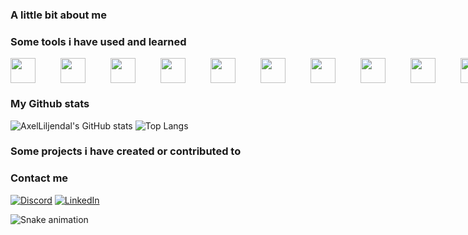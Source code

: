 ### A little bit about me


### Some tools i have used and learned
<span style="display: flex; gap: 40px;">
  <img src="https://cdn.jsdelivr.net/gh/devicons/devicon/icons/react/react-original.svg" width="40" height="40"/>
  <img src="https://cdn.jsdelivr.net/gh/devicons/devicon/icons/python/python-original.svg" width="40" height="40"/>
  <img src="https://cdn.jsdelivr.net/gh/devicons/devicon/icons/html5/html5-original.svg" width="40" height="40"/>
  <img src="https://cdn.jsdelivr.net/gh/devicons/devicon/icons/docker/docker-original.svg" width="40" height="40"/>
  <img src="https://cdn.jsdelivr.net/gh/devicons/devicon/icons/typescript/typescript-original.svg" width="40" height="40"/>
  <img src="https://cdn.jsdelivr.net/gh/devicons/devicon/icons/java/java-original.svg" width="40" height="40"/>
  <img src="https://cdn.jsdelivr.net/gh/devicons/devicon/icons/css3/css3-original.svg" width="40" height="40"/>
  <img src="https://cdn.jsdelivr.net/gh/devicons/devicon/icons/amazonwebservices/amazonwebservices-original-wordmark.svg" width="40" height="40"/>
  <img src="https://cdn.jsdelivr.net/gh/devicons/devicon/icons/spring/spring-original.svg" width="40" height="40"/>
  <img src="https://cdn.jsdelivr.net/gh/devicons/devicon/icons/javascript/javascript-original.svg" width="40" height="40"/>
  <img src="https://cdn.jsdelivr.net/gh/devicons/devicon/icons/postgresql/postgresql-original.svg" width="40" height="40"/>
  <img src="https://cdn.jsdelivr.net/gh/devicons/devicon/icons/mongodb/mongodb-original.svg" width="40" height="40"/>
</span>


### My Github stats
![AxelLiljendal's GitHub stats](https://github-readme-stats.vercel.app/api?username=AxelLiljendal&show_icons=true&theme=tokyonight)
![Top Langs](https://github-readme-stats.vercel.app/api/top-langs/?username=AxelLiljendal&layout=compact)

### Some projects i have created or contributed to



### Contact me
[![Discord](https://img.shields.io/badge/-Discord-5865F2?style=flat-square&logo=discord&logoColor=white)](https://discord.com/users/77liljendal)
[![LinkedIn](https://img.shields.io/badge/-LinkedIn-0A66C2?style=flat-square&logo=linkedin&logoColor=white)](https://www.linkedin.com/in/axelliljendal/)


![Snake animation](https://github.com/thepiyushmalhotra/thepiyushmalhotra/blob/output/github-contribution-grid-snake.svg)
